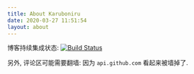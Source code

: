 ```yaml
---
title: About Karuboniru
date: 2020-03-27 11:51:54
layout: about
---
```


博客持续集成状态:
[![Build Status](https://travis-ci.org/karuboniru/blog_ci.svg?branch=master)](https://travis-ci.org/karuboniru/blog_ci)

另外, 评论区可能需要翻墙: 因为 `api.github.com` 看起来被墙掉了.

